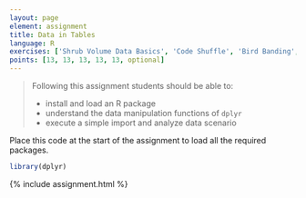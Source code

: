```yaml
---
layout: page
element: assignment
title: Data in Tables
language: R
exercises: ['Shrub Volume Data Basics', 'Code Shuffle', 'Bird Banding', 'Portal Data Manipulation', 'Portal Data Manipulation Pipes', 'Portal Data Challenge']
points: [13, 13, 13, 13, 13, optional]
---
```


> Following this assignment students should be able to:
>
> - install and load an R package
> - understand the data manipulation functions of `dplyr`
> - execute a simple import and analyze data scenario

[//]: # (commenting out readings for now {% include reading.html %})

Place this code at the start of the assignment to load all the required packages.

```r
library(dplyr)
```

{% include assignment.html %}
